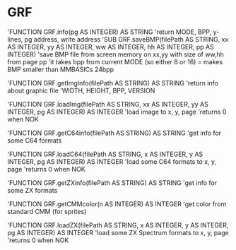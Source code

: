 # GRF
'FUNCTION GRF.info(pg AS INTEGER) AS STRING
  'return MODE, BPP, y-lines, pg address, write address
'SUB GRF.saveBMP(filePath AS STRING, xx AS INTEGER, yy AS INTEGER, ww AS INTEGER, hh AS INTEGER, pp AS INTEGER)
  'save BMP file from screen memory on xx,yy with size of ww,hh from page pp
  'it takes bpp from current MODE (so either 8 or 16) = makes BMP smaller than MMBASICs 24bpp

'FUNCTION GRF.getImgInfo(filePath AS STRING) AS STRING
  'return info about graphic file
  'WIDTH, HEIGHT, BPP, VERSION

'FUNCTION GRF.loadImg(filePath AS STRING, xx AS INTEGER, yy AS INTEGER, pg AS INTEGER) AS INTEGER
  'load image to x, y, page
  'returns 0 when NOK

'FUNCTION GRF.getC64info(filePath AS STRING) AS STRING
  'get info for some C64 formats

'FUNCTION GRF.loadC64(filePath AS STRING, x AS INTEGER, y AS INTEGER, pg AS INTEGER) AS INTEGER
  'load some C64 formats to x, y, page
  'returns 0 when NOK

'FUNCTION GRF.getZXinfo(filePath AS STRING) AS STRING
  'get info for some ZX formats

'FUNCTION GRF.getCMMcolor(n AS INTEGER) AS INTEGER
  'get color from standard CMM (for sprites)

'FUNCTION GRF.loadZX(filePath AS STRING, x AS INTEGER, y AS INTEGER, pg AS INTEGER) AS INTEGER
  'load some ZX Spectrum formats to x, y, page
  'returns 0 when NOK
